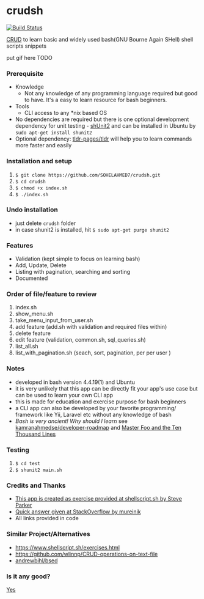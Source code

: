 # crudsh

[![Build Status](https://travis-ci.com/SOHELAHMED7/crudsh.svg?branch=master)](https://travis-ci.com/SOHELAHMED7/crudsh)

[CRUD](https://en.wikipedia.org/wiki/Create,_read,_update_and_delete) to learn basic and widely used bash(GNU Bourne Again SHell) shell scripts snippets

put gif here TODO

 ### Prerequisite
  - Knowledge 
    - Not any knowledge of any programming language required but good to have. It's a easy to learn resource for bash beginners.
  - Tools
    - CLI access to any \*nix based OS
  - No dependencies are required but there is one optional development dependency for unit testing - [shUnit2](https://github.com/kward/shunit2) and can be installed in Ubuntu by `sudo apt-get install shunit2`
  - Optional dependency: [tldr-pages/tldr](https://github.com/tldr-pages/tldr) will help you to learn commands more faster and easily
     
 
 ### Installation and setup
 1.  `$ git clone https://github.com/SOHELAHMED7/crudsh.git`
 1.  `$ cd crudsh`
 1.  `$ chmod +x index.sh`
 1.  `$ ./index.sh`
 
 ### Undo installation
  - just delete `crudsh` folder
  - in case shunit2 is installed, hit `$ sudo apt-get purge shunit2`
 
### Features
 - Validation (kept simple to focus on learning bash)
 - Add, Update, Delete
 - Listing with pagination, searching and sorting
 - Documented
 
### Order of file/feature to review
 1.  index.sh
 1.  show_menu.sh
 1.  take_menu_input_from_user.sh
 1.  add feature (add.sh with validation and required files within)
 1.  delete feature
 1.  edit feature (validation, common.sh, sql_queries.sh)
 1.  list_all.sh
 1.  list_with_pagination.sh (seach, sort, pagination, per per user )


### Notes
 - developed in bash version 4.4.19(1) and Ubuntu
 - it is very unlikely that this app can be directly fit your app's use case but can be used to learn your own CLI app
 - this is made for education and exercise purpose for bash beginners
 - a CLI app can also be developed by your favorite programming/ framework like Yii, Laravel etc without any knowledge of bash
 - _Bash is very ancient! Why should I learn_ see [kamranahmedse/developer-roadmap](https://github.com/kamranahmedse/developer-roadmap) and [Master Foo and the Ten Thousand Lines](http://www.catb.org/~esr/writings/unix-koans/ten-thousand.html)
 
 
### Testing
 1.  `$ cd test`
 1.  `$ shunit2 main.sh`

### Credits and Thanks
 - [This app is created as exercise provided at shellscript.sh by Steve Parker](https://www.shellscript.sh/exercises.html)
 - [Quick answer given at StackOverflow by mureinik](https://stackoverflow.com/a/55578826/3794786)
 - All links provided in code

### Similar Project/Alternatives
 - https://www.shellscript.sh/exercises.html
 - https://github.com/wlinnp/CRUD-operations-on-text-file
 - [andrewbihl/bsed](https://github.com/andrewbihl/bsed)
 
### Is it any good?
[Yes](https://news.ycombinator.com/item?id=3067434)
